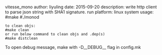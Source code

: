 vitesse_mono 
author: liyuling
date: 2015-09-20
description: write http client to parse json string with SHA1 signature.
run platform: linux system
usage:
	#make
	#./monod
	
	to clean objs:
	#make clean
	or run below command to clean objs and .dep(s)
	#make distclean

To open debug message, make with -D__DEBUG__ flag in config.mk
